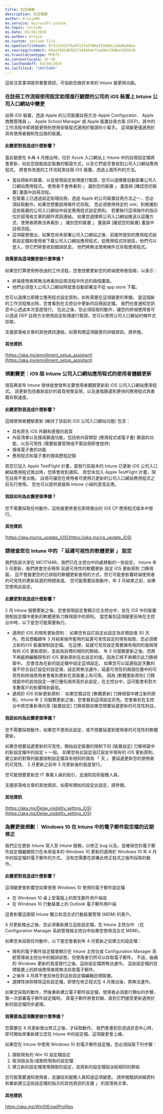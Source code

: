 ```yaml
---
title: 包含檔案
description: 包含檔案
author: ErikjeMS
ms.service: microsoft-intune
ms.topic: include
ms.date: 03/28/2019
ms.author: erikje
ms.custom: include file
ms.openlocfilehash: 073115d33f9a4f22fe3706ef15860c2a8d8a68ee
ms.sourcegitcommit: 69aaf89140f82f344404e75a69dc59d8a1585b10
ms.translationtype: MTE75
ms.contentlocale: zh-TW
ms.lasthandoff: 03/30/2019
ms.locfileid: "58675488"
---
```

這些注意事項提供重要資訊，可協助您做好未來的 Intune 變更與功能。 

### <a name="change-in-enrollment-workflow-with-intune-company-portal-on-corporate-ios-devices-authenticating-with-setup-assistant----1927359---"></a>在註冊工作流程使用設定助理進行驗證的公司的 iOS 裝置上 Intune 公司入口網站中變更 <!-- 1927359 -->
註冊 iOS 裝置，透過 Apple 的公司裝置註冊方法-Apple Configurator、 Apple 商務管理員 」、 Apple School Manager 或 Apple 裝置註冊方案 (DEP)，其中的工作流程中即將變更時則使用安裝程式適用於驗證的小幫手。 這項變更僅適用於具有使用者親和性註冊的裝置。

#### <a name="how-does-this-affect-me"></a>此變更對我造成什麼影響？
當此變更在 ~~3 月~~ 4 月推出時，位於 Azure 入口網站上 Intune 中的註冊設定檔將會更新，如此您就能指定裝置的驗證方式，以及它們是否會收到公司入口網站應用程式。 將會有改進的工作流程來註冊 iOS 裝置，透過上面所列的方法。 

- 當註冊新的裝置，以及使用設定助理進行驗證，您可以選擇要自動部署公司入口網站應用程式。 使用者不會再看到 」 識別您的裝置 」 畫面與 [確認您的裝置] 畫面中註冊流程。  
- 在裝置上已透過設定助理註冊，透過 Apple 的公司裝置註冊方法之一，您必須採取動作，如果您想要啟用條件式存取。 您必須使用特定的 xml，到推播到這些裝置的公司入口網站中設定應用程式設定原則。 若要執行這項操作的指示位於部落格文章的額外資訊連結。 如果您選擇將公司入口網站推送以這種方式，使用者將無法再看到 」 識別您的裝置 」 畫面與 [確認您的裝置] 畫面中註冊流程。 
- 這項變更推出，如果您尚未部署公司入口網站之後，前面所提到的應用程式組態設定檔和使用者下載公司入口網站應用程式，從應用程式存放區，他們可以登入，但它們將會收到錯誤訊息。 他們將無法使用條件式存取應用程式。 

#### <a name="what-do-i-need-to-do-to-prepare-for-this-change"></a>我需要為這項變更做什麼準備？
如果您打算使用修改過的工作流程，您會想要更新您的終端使用者指南，以表示：

- 終端使用者將無法再看到註冊流程中所述的兩個畫面。 
- 他們必須登入公司入口網站時就會自動部署並不從 app store 下載。 

您可以選擇立即建立應用程式設定原則，如有需要在這項變更的準備。 當這個新的工作流程推出時，您會看到在主控台中更新的註冊設定檔。 我們也會通知您訊息中心透過本次首度發行。 在此之後，您必須採取的動作，讓您的終端使用者可以透過 DEP 註冊方法使用設定助理進行驗證，您可以使用公司入口網站的條件式存取。

支援部落格文章的其他資訊連結，如需有關這項變更的詳細資訊，請參閱。

#### <a name="additional-information"></a>其他資訊 
[https://aka.ms/enrollment_setup_assistant](https://aka.ms/enrollment_setup_assistant)

### <a name="plan-for-change-user-experience-update-to-intune-company-portal-app-for-ios"></a>規劃變更：iOS 版 Intune 公司入口網站應用程式的使用者體驗更新
很高興宣布 Intune 很快就會發佈主要使用者體驗更新到 iOS 公司入口網站應用程式。 該更新包括重新設計的首頁視覺呈現，以及進階篩選和更快的應用程式與書籍存取速度。

#### <a name="how-does-this-affect-me"></a>此變更對我造成什麼影響？
這個使用者體驗更新 (維持了目前的 iOS 公司入口網站功能) 包含：
- 具有原生 iOS 外觀和感覺的首頁 
- 內容清單以及搜尋篩選功能，包括依內容類型 (應用程式或電子書) 篩選的功能，以及可用性 (需要裝置管理或不需註冊即會提供)
- 搜尋電子書的功能
- 應用程式和電子書的搜尋歷程記錄

若您已加入 Apple TestFlight 計畫，當發行前版本的 Intune 已更新 iOS 公司入口網站應用程式推出時，您將會收到通知。 若您未加入 Apple TestFlight 計畫，現在註冊不會太晚。 註冊可讓您在使用者可使用已更新的公司入口網站應用程式之前先行使用。 您也可以提供直接與 Intune 小組的意見反應。  

#### <a name="what-can-i-do-to-prepare-for-this-change"></a>我該如何為此變更做準備？
您不需要採取任何動作，這些變更將會在即將推出的 iOS CP 應用程式版本中發行。 

#### <a name="additional-information"></a>其他資訊
[https://aka.ms/cp_update_iOS](https://aka.ms/cp_update_iOS)

### <a name="check-your-delay-visibility-of-software-updates-setting-in-intune"></a>請檢查您在 Intune 中的 「 延遲可視性的軟體更新 」 設定 

我們告訴大家在 MC171466，我們已在主控台中四處移動的一些設定。 Intune 年 3 月更新，我們將會完全移除 延遲可見性的軟體更新 設定 iOS 更新原則 刀鋒視窗。 這不會變更您的已排程的軟體更新套用的方式，但它可能會影響終端使用者的可見性的更新延遲的時間長度。 您可能需要採取動作，年 3 月結束之前，如果您使用此設定。 

#### <a name="how-does-this-affect-me"></a>此變更對我造成什麼影響？
2 月 Intune 服務更新之後，您會發現設定會顯示在主控台中，並在 iOS 中的裝置限制設定檔中更新的軟體更新刀鋒視窗中的原則。 當您看到這項變更反映在主控台中時，以下是您可能需要執行。

- 適用於 iOS 的現有更新原則： 如果您有自訂設定此設定為非預設值 30 天內，而且想繼續年 3 月結束後所套用的延遲可見性設定的現有組態，您必須建立新的iOS 裝置限制設定檔。 在這裡，延遲可見性設定需要擁有相同的值與現有的 iOS 更新原則，並設為目標的相同的群組。 年 3 月服務更新之後，您將不再能夠編輯現有的 iOS 更新原則在此設定的值，因為它將不再顯示此刀鋒視窗中。 您會改為在新的設定檔中設定這項設定。
  如果您可以延遲指定天數的值不符合自訂設定的設定值，設定將無法運作，延遲可見性的兩個位置中的可見性和終端使用者會看到更新在其裝置上為可用。 因為 [軟體更新原則] 刀鋒視窗中的其他設定一律已優先順序高於此設定，在主控台中，這可能會有對大多數客戶的影響降到最低。
- 適用於 iOS 的新更新原則： 如果您嘗試在 [軟體更新] 刀鋒視窗中建立新的原則，Intune 年 2 月服務更新之後，您會看到這項設定灰色。您會看到在主控台中將您重新導向至 [裝置設定] 刀鋒視窗如果您想要延遲更新的可見性附註。

#### <a name="what-can-i-do-to-prepare-for-this-change"></a>我該如何為此變更做準備？
您不需要採取動作，如果您不使用此設定，或不想要延遲到使用者的可見性的軟體更新。

如果您想要延遲更新的可見性，開始設定裝置的限制下的 [裝置設定] 刀鋒視窗中的新設定檔中的設定 > 一般。 如果您有此設定自訂設定中現有的 iOS 更新原則、 建立新的對等的裝置限制設定檔具有相同的值為 「 天 」 要延遲更新您的使用者的可見性、 2 月更新之前年 3 月更新後的首度發行。 

您可能想要更新您 IT 專業人員的指引，並通知技術服務人員。

支援部落格文章的其他資訊，如需有關如何設定此設定，請參閱。

#### <a name="additional-information"></a>其他資訊 
[https://aka.ms/Delay_visibility_setting_iOS](https://aka.ms/Delay_visibility_setting_iOS)

### <a name="plan-for-change-upcoming-fix-for-windows-10-email-profiles-in-intune---3904031--"></a>為變更做規劃： Windows 10 在 Intune 中的電子郵件設定檔的近期修正 <!--3904031-->
我們正在更新 Intune 寫入至 Intune 服務，以修正 bug 以及，並確保您的電子郵件設定檔繼續努力在未來版本的 Windows 10 更新的適用於 Windows 10 年 4 月中的設定檔的電子郵件的方式。 沒有您需要在部署此修正程式之後所採取的動作。

#### <a name="how-does-this-affect-me"></a>此變更對我造成什麼影響？
這項變更會影響您如果使用 Windows 10 使用的電子郵件設定檔
- 在 Windows 10 桌上型電腦上的原生郵件用戶端或
- 在 Windows 10 行動裝置上的 Outlook 電子郵件用戶端

這會影響這兩個 Intune 獨立和混合式行動裝置管理 (MDM) 的客戶。

4 月更新推出之後，您必須重新建立這些設定檔，在 Intune 主控台中 （在 Configuration Manager 系統管理員主控台中如果您使用混合式 MDM）。

如果您未採取任何動作，以下是您會看到年 4 月更新之前建立的設定檔：

- 現有的電子郵件設定檔會顯示在 Intune 主控台或 Configuration Manager 系統管理員主控台中的錯誤狀態，但使用者仍然可以存取電子郵件。 不過，後續的 Windows 更新的首度發行之後，這些設定檔將無法運作。 這些設定檔的目標裝置上的終端使用者將無法存取電子郵件。
- 之後年 4 月將不會反映在對這些設定檔編輯目標裝置。
- 選擇性抹除移除這些設定檔，即使在修正程式在 4 月推出後，將無法運作。

如果您採取的動作，然後重新建立電子郵件設定檔，使用者必須進行類似的步驟，第一次部署電子郵件設定檔時。 其電子郵件將會封鎖，直到它們接受更新適用於新的設定檔同步處理。

#### <a name="what-do-i-need-to-do-to-prepare-for-this-change"></a>我需要為這項變更做什麼準備？
您需要在 4 月更新推出修正之後，才採取動作。 我們會連到您透過訊息中心時，即可開始來重新建立您在 Intune 中的設定檔，這項變更會上線。

如果您在 Intune 中使用 Windows 10 的電子郵件設定檔，您必須採取下列步驟：

1. 擷取現有的 Win 10 設定檔設定
2. 取消指派及/或刪除現有的設定檔
3. 建立新的設定檔使用擷取的設定，並將新的設定檔指派給相同的群組

您可能需要通知使用者，並讓技術服務人員知道這項變更。 請參閱錯誤詳細資料和重新建立這些設定檔的指示的其他資訊的支援 」 的部落格文章。

#### <a name="additional-information"></a>其他資訊
https://aka.ms/Win10EmailProfiles

